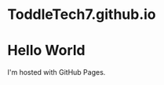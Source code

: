 # ToddleTech7.github.io
<!DOCTYPE html>
<html>
<body>
<h1>Hello World</h1>
<p>I'm hosted with GitHub Pages.</p>
</body>
</html>